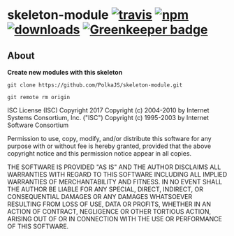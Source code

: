 # skeleton-module [![travis][travis-image]][travis-url] [![npm][npm-image]][npm-url] [![downloads][downloads-image]][downloads-url] [![Greenkeeper badge](https://badges.greenkeeper.io/PolkaJS/skeleton-module.svg)](https://greenkeeper.io/)

[travis-image]: https://travis-ci.org/PolkaJS/skeleton-module.svg?branch=master
[travis-url]: https://travis-ci.org/PolkaJS/skeleton-module
[npm-image]: https://img.shields.io/npm/v/@polkajs/skeleton-module.svg
[npm-url]: https://npmjs.org/package/@polkajs/skeleton-module
[downloads-image]: https://img.shields.io/npm/dm/@polkajs/skeleton-module.svg
[downloads-url]: https://npmjs.org/package/@polkajs/skeleton-module

## About

**Create new modules with this skeleton**

`git clone https://github.com/PolkaJS/skeleton-module.git`

`git remote rm origin`

ISC License (ISC)
Copyright 2017 <Zion Coin>
Copyright (c) 2004-2010 by Internet Systems Consortium, Inc. ("ISC")
Copyright (c) 1995-2003 by Internet Software Consortium


Permission to use, copy, modify, and/or distribute this software for any purpose with or without fee is hereby granted, provided that the above copyright notice and this permission notice appear in all copies.

THE SOFTWARE IS PROVIDED "AS IS" AND THE AUTHOR DISCLAIMS ALL WARRANTIES WITH REGARD TO THIS SOFTWARE INCLUDING ALL IMPLIED WARRANTIES OF MERCHANTABILITY AND FITNESS. IN NO EVENT SHALL THE AUTHOR BE LIABLE FOR ANY SPECIAL, DIRECT, INDIRECT, OR CONSEQUENTIAL DAMAGES OR ANY DAMAGES WHATSOEVER RESULTING FROM LOSS OF USE, DATA OR PROFITS, WHETHER IN AN ACTION OF CONTRACT, NEGLIGENCE OR OTHER TORTIOUS ACTION, ARISING OUT OF OR IN CONNECTION WITH THE USE OR PERFORMANCE OF THIS SOFTWARE.
